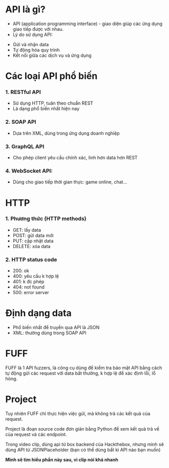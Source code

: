 # API là gì?
- API (application programming interface) - giao diện giúp các ứng dụng giao tiếp được với nhau.
- Lý do sử dụng API:
+ Gửi và nhận data 
+ Tự động hóa quy trình
+ Kết nối giữa các dịch vụ và ứng dụng

# Các loại API phổ biến
### 1. RESTful API
- Sử dụng HTTP, tuân theo chuẩn REST
- Là dạng phổ biến nhất hiện nay

### 2. SOAP API
- Dựa trên XML, dùng trong ứng dụng doanh nghiệp

### 3. GraphQL API
- Cho phép client yêu cầu chính xác, linh hơn data hơn REST

### 4. WebSocket API:
- Dùng cho giao tiếp thời gian thực: game online, chat...

# HTTP
### 1. Phương thức (HTTP methods)
- GET: lấy data
- POST: gửi data mới
- PUT: cập nhật data
- DELETE: xóa data

### 2. HTTP status code
- 200: ok
- 400: yêu cầu k hợp lệ
- 401: k đc phép
- 404: not found
- 500: error server

# Định dạng data
- Phổ biến nhất để truyền qua API là JSON
- XML: thường dùng trong SOAP API

# FUFF
FUFF là 1 API fuzzers, là công cụ dùng để kiểm tra bảo mật API bằng cách tự động gửi các request với data bất thường, k hợp lệ để xác định lỗi, lỗ hỏng.

# Project
Tuy nhiên FUFF chỉ thực hiện việc gửi, mà không trả các kết quả của request.

Project là đoạn source code đơn giản bằng Python để xem kết quả trả về của request và các endpoint.

Trong video clip, dùng api từ box backend của Hackthebox, nhưng mình sẽ dùng API từ JSONPlaceholder (bạn có thể dùng bất kì API nào bạn muốn)

**Mình sẽ tìm hiểu phần này sau, vì clip nói khá nhanh**
